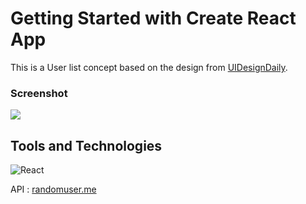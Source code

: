 # Getting Started with Create React App

This is a User list concept based on the design from [UIDesignDaily](https://www.uidesigndaily.com/posts/figma-users-list-card-day-1542).
### Screenshot

![](./screenshot.jpg)

## Tools and Technologies

![React](https://img.shields.io/badge/react-%2320232a.svg?style=for-the-badge&logo=react&logoColor=%2361DAFB)

API : [randomuser.me](https://randomuser.me)
